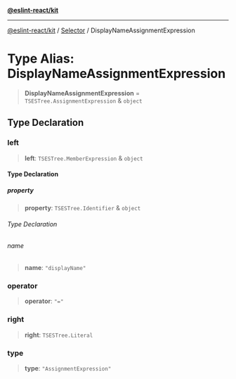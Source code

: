 [**@eslint-react/kit**](../../../../README.md)

***

[@eslint-react/kit](../../../../README.md) / [Selector](../README.md) / DisplayNameAssignmentExpression

# Type Alias: DisplayNameAssignmentExpression

> **DisplayNameAssignmentExpression** = `TSESTree.AssignmentExpression` & `object`

## Type Declaration

### left

> **left**: `TSESTree.MemberExpression` & `object`

#### Type Declaration

##### property

> **property**: `TSESTree.Identifier` & `object`

###### Type Declaration

###### name

> **name**: `"displayName"`

### operator

> **operator**: `"="`

### right

> **right**: `TSESTree.Literal`

### type

> **type**: `"AssignmentExpression"`
